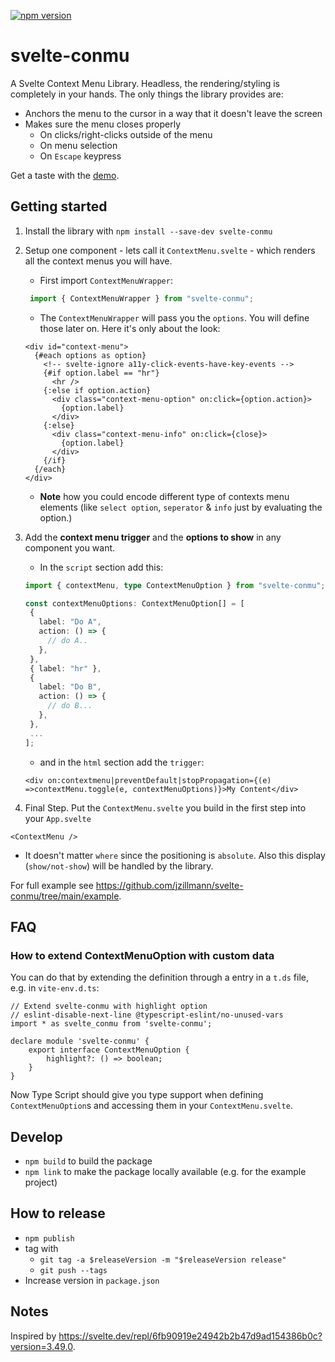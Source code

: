 <p>
  <a href="https://www.npmjs.com/package/svelte-conmu">
    <img src="https://img.shields.io/npm/v/svelte-conmu.svg" alt="npm version">
  </a>
</p>

# svelte-conmu

A Svelte Context Menu Library. Headless, the rendering/styling is completely in your hands.
The only things the library provides are:

- Anchors the menu to the cursor in a way that it doesn't leave the screen
- Makes sure the menu closes properly
  - On clicks/right-clicks outside of the menu
  - On menu selection
  - On `Escape` keypress

Get a taste with the [demo](https://jzillmann.github.io/svelte-conmu).

## Getting started

1. Install the library with `npm install --save-dev svelte-conmu`
2. Setup one component - lets call it `ContextMenu.svelte` - which renders all the context menus you will have.

   - First import `ContextMenuWrapper`:

   ```JavaScript
    import { ContextMenuWrapper } from "svelte-conmu";
   ```

   - The `ContextMenuWrapper` will pass you the `options`. You will define those later on. Here it's only about the look:

   ```Svelte
   <div id="context-menu">
     {#each options as option}
       <!-- svelte-ignore a11y-click-events-have-key-events -->
       {#if option.label == "hr"}
         <hr />
       {:else if option.action}
         <div class="context-menu-option" on:click={option.action}>
           {option.label}
         </div>
       {:else}
         <div class="context-menu-info" on:click={close}>
           {option.label}
         </div>
       {/if}
     {/each}
   </div>
   ```

   - **Note** how you could encode different type of contexts menu elements (like `select option`, `seperator` & `info` just by evaluating the option.)

3. Add the **context menu trigger** and the **options to show** in any component you want.

   - In the `script` section add this:

   ```TypeScript
   import { contextMenu, type ContextMenuOption } from "svelte-conmu";

   const contextMenuOptions: ContextMenuOption[] = [
    {
      label: "Do A",
      action: () => {
        // do A..
      },
    },
    { label: "hr" },
    {
      label: "Do B",
      action: () => {
        // do B...
      },
    },
    ...
   ];
   ```

   - and in the `html` section add the `trigger`:

   ```Svelte
   <div on:contextmenu|preventDefault|stopPropagation={(e) =>contextMenu.toggle(e, contextMenuOptions)}>My Content</div>
   ```

4. Final Step. Put the `ContextMenu.svelte` you build in the first step into your `App.svelte`

```Svelte
<ContextMenu />
```

- It doesn't matter `where` since the positioning is `absolute`. Also this display (`show/not-show`) will be handled by the library.

For full example see https://github.com/jzillmann/svelte-conmu/tree/main/example.

## FAQ

### How to extend ContextMenuOption with custom data

You can do that by extending the definition through a entry in a `t.ds` file, e.g. in `vite-env.d.ts`:

```
// Extend svelte-conmu with highlight option
// eslint-disable-next-line @typescript-eslint/no-unused-vars
import * as svelte_conmu from 'svelte-conmu';

declare module 'svelte-conmu' {
	export interface ContextMenuOption {
		highlight?: () => boolean;
	}
}
```

Now Type Script should give you type support when defining `ContextMenuOption`s and accessing them in your `ContextMenu.svelte`.

## Develop

- `npm build` to build the package
- `npm link` to make the package locally available (e.g. for the example project)

## How to release

- `npm publish`
- tag with
  - `git tag -a $releaseVersion -m "$releaseVersion release"`
  - `git push --tags`
- Increase version in `package.json`

## Notes

Inspired by https://svelte.dev/repl/6fb90919e24942b2b47d9ad154386b0c?version=3.49.0.
